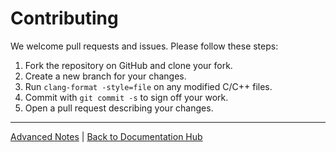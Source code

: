 # Contributing

We welcome pull requests and issues. Please follow these steps:

1. Fork the repository on GitHub and clone your fork.
2. Create a new branch for your changes.
3. Run `clang-format -style=file` on any modified C/C++ files.
4. Commit with `git commit -s` to sign off your work.
5. Open a pull request describing your changes.

---

[Advanced Notes](AdvancedNotes.md) | [Back to Documentation Hub](README.md)
